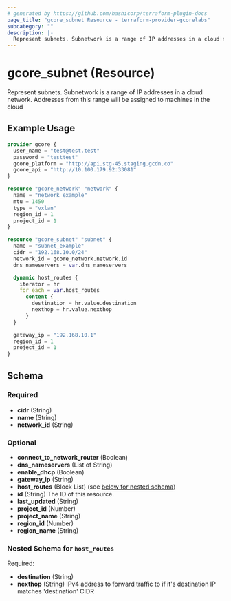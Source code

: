 ```yaml
---
# generated by https://github.com/hashicorp/terraform-plugin-docs
page_title: "gcore_subnet Resource - terraform-provider-gcorelabs"
subcategory: ""
description: |-
  Represent subnets. Subnetwork is a range of IP addresses in a cloud network. Addresses from this range will be assigned to machines in the cloud
---
```


# gcore_subnet (Resource)

Represent subnets. Subnetwork is a range of IP addresses in a cloud network. Addresses from this range will be assigned to machines in the cloud

## Example Usage

```terraform
provider gcore {
  user_name = "test@test.test"
  password = "testtest"
  gcore_platform = "http://api.stg-45.staging.gcdn.co"
  gcore_api = "http://10.100.179.92:33081"
}

resource "gcore_network" "network" {
  name = "network_example"
  mtu = 1450
  type = "vxlan"
  region_id = 1
  project_id = 1
}

resource "gcore_subnet" "subnet" {
  name = "subnet_example"
  cidr = "192.168.10.0/24"
  network_id = gcore_network.network.id
  dns_nameservers = var.dns_nameservers

  dynamic host_routes {
    iterator = hr
    for_each = var.host_routes
      content {
        destination = hr.value.destination
        nexthop = hr.value.nexthop
      }
  }

  gateway_ip = "192.168.10.1"
  region_id = 1
  project_id = 1
}
```

<!-- schema generated by tfplugindocs -->
## Schema

### Required

- **cidr** (String)
- **name** (String)
- **network_id** (String)

### Optional

- **connect_to_network_router** (Boolean)
- **dns_nameservers** (List of String)
- **enable_dhcp** (Boolean)
- **gateway_ip** (String)
- **host_routes** (Block List) (see [below for nested schema](#nestedblock--host_routes))
- **id** (String) The ID of this resource.
- **last_updated** (String)
- **project_id** (Number)
- **project_name** (String)
- **region_id** (Number)
- **region_name** (String)

<a id="nestedblock--host_routes"></a>
### Nested Schema for `host_routes`

Required:

- **destination** (String)
- **nexthop** (String) IPv4 address to forward traffic to if it's destination IP matches 'destination' CIDR


